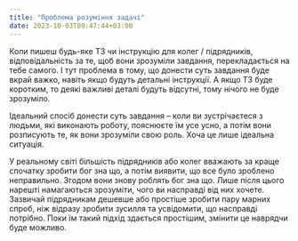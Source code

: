 ```yaml
---
title: "Проблема розуміння задачі"
date: 2023-10-03T09:47:44+03:00
---
```


Коли пишеш будь-яке ТЗ чи інструкцію для колег / підрядників, відповідальність за те, щоб вони зрозуміли завдання, перекладається на тебе самого. І тут проблема в тому, що донести суть завдання буде вкрай важко, навіть якщо будуть детальні інструкції. А якщо ТЗ буде коротким, то деякі важливі деталі будуть відсутні, тому нічого не буде зрозуміло.

Ідеальний спосіб донести суть завдання – коли ви зустрічаєтеся з людьми, які виконають роботу, пояснюєте їм усе усно, а потім вони розписують те, як вони зрозуміли свою роль. Хоча це лише ідеальна ситуація.

У реальному світі більшість підрядників або колег вважають за краще спочатку зробити бог зна що, а потім виявити, що все було зроблено неправильно. Згодом вони знову роблять бог зна що. Лише після цього нарешті намагаються зрозуміти, чого ви насправді від них хочете. Зазвичай підрядникам дешевше або простіше зробити пару марних спроб, ніж відразу зробити зусилля та усвідомити, що насправді потрібно. Поки їм такий підхід здається простішим, змінити це наврядчи буде можливо.
